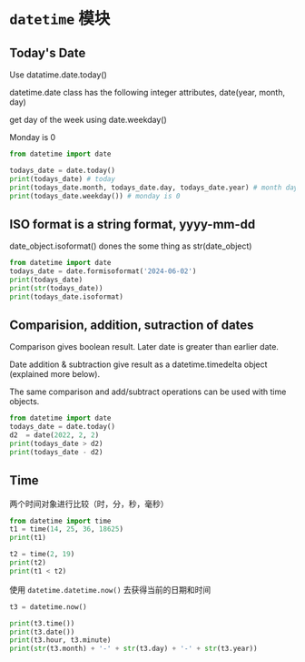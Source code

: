 # `datetime` 模块


## Today's Date

Use datatime.date.today()

datetime.date class has the following integer attributes, date(year, month, day)

get day of the week using date.weekday() 
 
Monday is 0

 ```python
from datetime import date

todays_date = date.today()
print(todays_date) # today
print(todays_date.month, todays_date.day, todays_date.year) # month day , year
print(todays_date.weekday()) # monday is 0
```

## ISO format is a string format, yyyy-mm-dd

 date_object.isoformat() dones the some thing as str(date_object)

```python
from datetime import date
todays_date = date.formisoformat('2024-06-02')
print(todays_date)
print(str(todays_date))
print(todays_date.isoformat)
```

## Comparision, addition, sutraction of dates

Comparison gives boolean result. Later date is greater than earlier date.

Date addition & subtraction give result as a datetime.timedelta object (explained more below).

The same comparison and add/subtract operations can be used with time objects.

```py
from datetime import date
todays_date = date.today()
d2  = date(2022, 2, 2)
print(todays_date > d2)
print(todays_date - d2)
```

## Time

两个时间对象进行比较（时，分，秒，毫秒）

```py
from datetime import time
t1 = time(14, 25, 36, 18625)
print(t1)

t2 = time(2, 19)
print(t2)
print(t1 < t2)
```

使用 `datetime.datetime.now()` 去获得当前的日期和时间

 ```py
t3 = datetime.now()

print(t3.time())
print(t3.date())
print(t3.hour, t3.minute)
print(str(t3.month) + '-' + str(t3.day) + '-' + str(t3.year))
 ```
